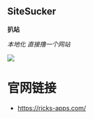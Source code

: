 ## SiteSucker
	
**扒站**

*本地化*
*直接撸一个网站*

![](https://github.com/JustVita/Excellent-software/blob/master/Mac/screenshot/toolsScreenshot/SiteSucker.jpg)

# 官网链接
* https://ricks-apps.com/